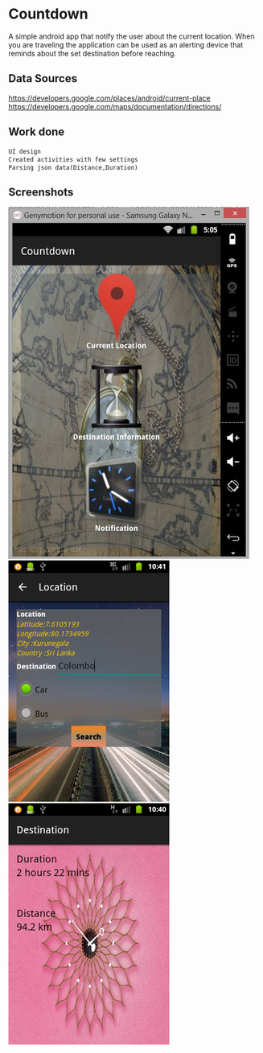 # Countdown 
A simple android app that notify the user about the current location. When you are traveling the application can be used as an alerting device that reminds about the set destination before reaching.

## Data Sources
https://developers.google.com/places/android/current-place<br/>
https://developers.google.com/maps/documentation/directions/

## Work done
	
	UI design 
	Created activities with few settings 
	Parsing json data(Distance,Duration) 	

## Screenshots

![Home](https://github.com/AndroidJamSriLanka/Countdown/blob/master/UI_design/home.JPG "Home page")<br/>
![Second](https://github.com/AndroidJamSriLanka/Countdown/blob/master/UI_design/second.png "Second page")<br/>
![Destination](https://github.com/AndroidJamSriLanka/Countdown/blob/master/UI_design/destination.png "Destination details")



